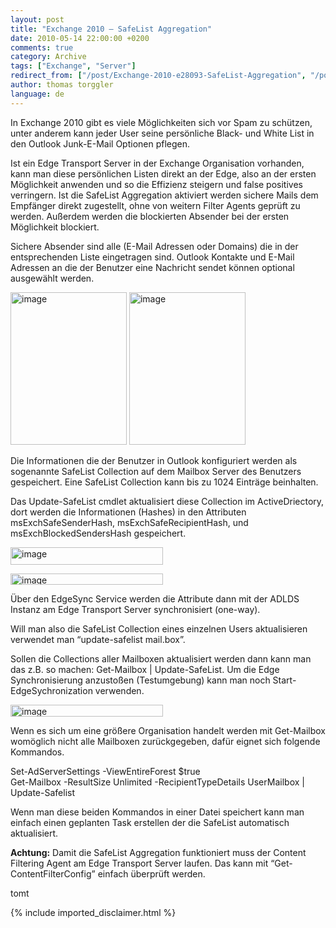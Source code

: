 ```yaml
---
layout: post
title: "Exchange 2010 – SafeList Aggregation"
date: 2010-05-14 22:00:00 +0200
comments: true
category: Archive
tags: ["Exchange", "Server"]
redirect_from: ["/post/Exchange-2010-e28093-SafeList-Aggregation", "/post/exchange-2010-e28093-safelist-aggregation"]
author: thomas torggler
language: de
---
```

<!-- more -->
<p>In Exchange 2010 gibt es viele M&ouml;glichkeiten sich vor Spam zu sch&uuml;tzen, unter anderem kann jeder User seine pers&ouml;nliche Black- und White List in den Outlook Junk-E-Mail Optionen pflegen.</p>
<p>Ist ein Edge Transport Server in der Exchange Organisation vorhanden, kann man diese pers&ouml;nlichen Listen direkt an der Edge, also an der ersten M&ouml;glichkeit anwenden und so die Effizienz steigern und false positives verringern. Ist die SafeList Aggregation aktiviert werden sichere Mails dem Empf&auml;nger direkt zugestellt, ohne von weitern Filter Agents gepr&uuml;ft zu werden. Au&szlig;erdem werden die blockierten Absender bei der ersten M&ouml;glichkeit blockiert.</p>
<p>Sichere Absender sind alle (E-Mail Adressen oder Domains) die in der entsprechenden Liste eingetragen sind. Outlook Kontakte und E-Mail Adressen an die der Benutzer eine Nachricht sendet k&ouml;nnen optional ausgew&auml;hlt werden.</p>
<p><a href="/assets/archive/image_122.png"><img style="border-bottom: 0px; border-left: 0px; display: inline; border-top: 0px; border-right: 0px" title="image" src="/assets/archive/image_thumb_122.png" border="0" alt="image" width="186" height="244" /></a> <a href="/assets/archive/image_123.png"><img style="border-bottom: 0px; border-left: 0px; display: inline; border-top: 0px; border-right: 0px" title="image" src="/assets/archive/image_thumb_123.png" border="0" alt="image" width="186" height="244" /></a></p>
<p>Die Informationen die der Benutzer in Outlook konfiguriert werden als sogenannte SafeList Collection auf dem Mailbox Server des Benutzers gespeichert. Eine SafeList Collection kann bis zu 1024 Eintr&auml;ge beinhalten.</p>
<p>Das Update-SafeList cmdlet aktualisiert diese Collection im ActiveDriectory, dort werden die Informationen (Hashes) in den Attributen msExchSafeSenderHash, msExchSafeRecipientHash, und msExchBlockedSendersHash gespeichert.</p>
<p><a href="/assets/archive/image_124.png"><img style="border-bottom: 0px; border-left: 0px; display: inline; border-top: 0px; border-right: 0px" title="image" src="/assets/archive/image_thumb_124.png" border="0" alt="image" width="244" height="28" /></a></p>
<p><a href="/assets/archive/image_125.png"><img style="border-bottom: 0px; border-left: 0px; display: inline; border-top: 0px; border-right: 0px" title="image" src="/assets/archive/image_thumb_125.png" border="0" alt="image" width="244" height="18" /></a></p>
<p>&Uuml;ber den EdgeSync Service werden die Attribute dann mit der ADLDS Instanz am Edge Transport Server synchronisiert (one-way).</p>
<p>Will man also die SafeList Collection eines einzelnen Users aktualisieren verwendet man &ldquo;update-safelist mail.box&rdquo;.</p>
<p>Sollen die Collections aller Mailboxen aktualisiert werden dann kann man das z.B. so machen: Get-Mailbox | Update-SafeList. Um die Edge Synchronisierung anzusto&szlig;en (Testumgebung) kann man noch Start-EdgeSychronization verwenden.</p>
<p><a href="/assets/archive/image_127.png"><img style="border-bottom: 0px; border-left: 0px; display: inline; border-top: 0px; border-right: 0px" title="image" src="/assets/archive/image_thumb_127.png" border="0" alt="image" width="244" height="19" /></a></p>
<p>Wenn es sich um eine gr&ouml;&szlig;ere Organisation handelt werden mit Get-Mailbox wom&ouml;glich nicht alle Mailboxen zur&uuml;ckgegeben, daf&uuml;r eignet sich folgende Kommandos.</p>
<p>Set-AdServerSettings -ViewEntireForest $true <br />Get-Mailbox -ResultSize Unlimited -RecipientTypeDetails UserMailbox | Update-Safelist</p>
<p>Wenn man diese beiden Kommandos in einer Datei speichert kann man einfach einen geplanten Task erstellen der die SafeList automatisch aktualisiert.</p>
<p><strong>Achtung:</strong> Damit die SafeList Aggregation funktioniert muss der Content Filtering Agent am Edge Transport Server laufen. Das kann mit &ldquo;Get-ContentFilterConfig&rdquo; einfach &uuml;berpr&uuml;ft werden.</p>
<p>tomt</p>
{% include imported_disclaimer.html %}
